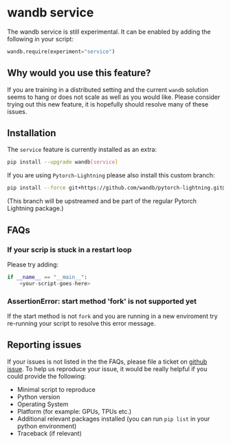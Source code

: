 # wandb service

The wandb service is still experimental. It can be enabled by adding the following in your script:

```python
wandb.require(experiment="service")
```

## Why would you use this feature?

If you are training in a distributed setting and the current `wandb` solution seems to hang or does not scale as well as you would like.
Please consider trying out this new feature, it is hopefully should resolve many of these issues.

## Installation

The `service` feature is currently installed as an extra:

```bash
pip install --upgrade wandb[service]
```

If you are using `Pytorch-Lightning` please also install this custom branch:

```bash
pip install --force git+https://github.com/wandb/pytorch-lightning.git@wandb-service-attach
```

(This branch will be upstreamed and be part of the regular Pytorch Lightning package.)

## FAQs

### If your scrip is stuck in a restart loop

Please try adding:

```python
if __name__ == "__main__":
    <your-script-goes-here>
```

### AssertionError: start method 'fork' is not supported yet

If the start method is not `fork` and you are running in a new enviroment try re-running your script to resolve this error message.

## Reporting issues

If your issues is not listed in the the FAQs, please file a ticket on [github issue](https://github.com/wandb/client/issues).
To help us reproduce your issue, it would be really helpful if you could provide the following:

- Minimal script to reproduce
- Python version
- Operating System
- Platform (for example: GPUs, TPUs etc.)
- Additional relevant packages installed (you can run `pip list` in your python environment)
- Traceback (if relevant)
